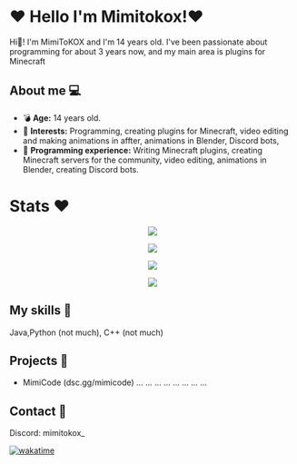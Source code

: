 # ❤️ Hello I'm Mimitokox!❤️ 

Hi👋! I'm MimiToKOX and I'm 14 years old. I've been passionate about programming for about 3 years now, and my main area is plugins for Minecraft

## About me 💻

- 💣 **Age:** 14 years old.
- 🔫 **Interests:** Programming, creating plugins for Minecraft, video editing and making animations in affter, animations in Blender, Discord bots, 
- 🔮 **Programming experience:** Writing Minecraft plugins, creating Minecraft servers for the community, video editing, animations in Blender, creating Discord bots.

# Stats ❤️ 

<div align="center">
  <p><img src="https://github-readme-stats.vercel.app/api?username=MimiToKox&show_icons=true&theme=radical"/></p>
  <p><img src="https://github-readme-stats.vercel.app/api/top-langs/?username=MimiToKox&layout=compact&theme=radical"/></p>
  <p><img src="https://github-readme-stats.vercel.app/api/top-langs/?username=MimiToKox&hide_progress=false&theme=radical"/></p>
  <p><img src="https://github-readme-stats.vercel.app/api/wakatime?username=MimiToKOX&theme=radical&layout=compact"/></p>
</div>

## My skills 💎

Java,Python (not much), C++ (not much)



## Projects 📑

- MimiCode (dsc.gg/mimicode)
...
...
...
...
...
...
...
...

## Contact 📛

Discord: mimitokox_


[![wakatime](https://wakatime.com/badge/user/5140a17f-48c5-4343-b03e-3906507f2edc.svg)](https://wakatime.com/@5140a17f-48c5-4343-b03e-3906507f2edc)

